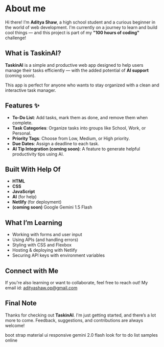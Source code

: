 # About me

Hi there! I’m **Aditya Shaw**, a high school student and a curious beginner in the world of web development. I'm currently on a journey to learn and build cool things — and this project is part of my **"100 hours of coding"** challenge!


## What is TaskinAI?

**TaskinAI** is a simple and productive web app designed to help users manage their tasks efficiently — with the added potential of **AI support** (coming soon).

This app is perfect for anyone who wants to stay organized with a clean and interactive task manager.


## Features ✨

-  **To-Do List**: Add tasks, mark them as done, and remove them when complete.
-  **Task Categories**: Organize tasks into groups like School, Work, or Personal.
-  **Priority Tags**: Choose from Low, Medium, or High priority.
-  **Due Dates**: Assign a deadline to each task.
-  **AI Tip Integration (coming soon)**: A feature to generate helpful productivity tips using AI.


## Built With Help Of

- **HTML**
- **CSS**
- **JavaScript**
- **AI** (for help)
- **Netlify** (for deployment)
- **(coming soon)** Google Gemini 1.5 Flash 


## What I’m Learning

- Working with forms and user input
- Using APIs (and handling errors)
- Styling with CSS and Flexbox
- Hosting & deploying with Netlify
- Securing API keys with environment variables


## Connect with Me

If you're also learning or want to collaborate, feel free to reach out!
My email id: adityashaw.op@gmail.com


## Final Note

Thanks for checking out **TaskinAI**. I'm just getting started, and there’s a lot more to come. Feedback, suggestions, and contributions are always welcome!

boot strap
material ui
responsive
gemini 2.0 flash 
look for to do list samples online